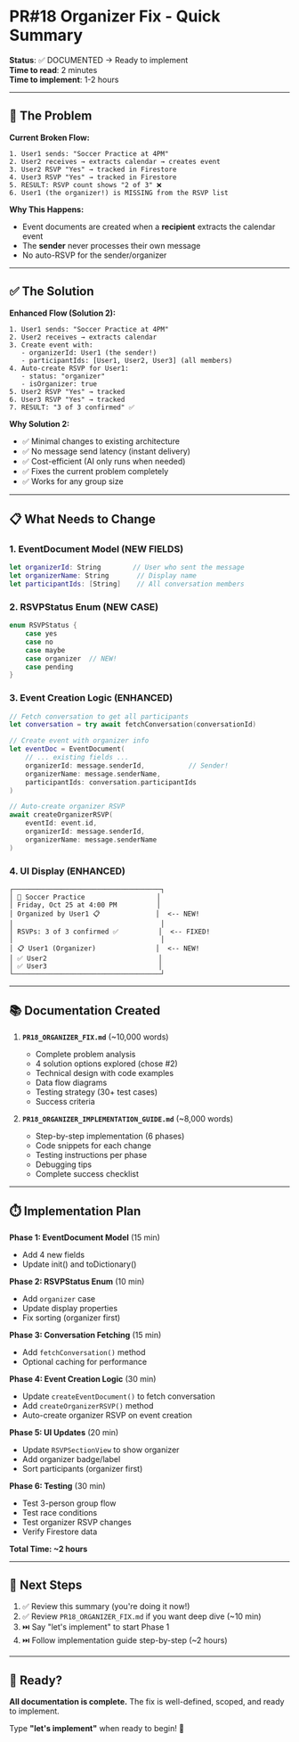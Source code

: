 # PR#18 Organizer Fix - Quick Summary

**Status**: ✅ DOCUMENTED → Ready to implement  
**Time to read**: 2 minutes  
**Time to implement**: 1-2 hours

---

## 🔴 The Problem

**Current Broken Flow:**
```
1. User1 sends: "Soccer Practice at 4PM"
2. User2 receives → extracts calendar → creates event
3. User2 RSVP "Yes" → tracked in Firestore
4. User3 RSVP "Yes" → tracked in Firestore
5. RESULT: RSVP count shows "2 of 3" ❌
6. User1 (the organizer!) is MISSING from the RSVP list
```

**Why This Happens:**
- Event documents are created when a **recipient** extracts the calendar event
- The **sender** never processes their own message
- No auto-RSVP for the sender/organizer

---

## ✅ The Solution

**Enhanced Flow (Solution 2):**
```
1. User1 sends: "Soccer Practice at 4PM"
2. User2 receives → extracts calendar
3. Create event with:
   - organizerId: User1 (the sender!)
   - participantIds: [User1, User2, User3] (all members)
4. Auto-create RSVP for User1:
   - status: "organizer"
   - isOrganizer: true
5. User2 RSVP "Yes" → tracked
6. User3 RSVP "Yes" → tracked
7. RESULT: "3 of 3 confirmed" ✅
```

**Why Solution 2:**
- ✅ Minimal changes to existing architecture
- ✅ No message send latency (instant delivery)
- ✅ Cost-efficient (AI only runs when needed)
- ✅ Fixes the current problem completely
- ✅ Works for any group size

---

## 📋 What Needs to Change

### 1. EventDocument Model (NEW FIELDS)
```swift
let organizerId: String        // User who sent the message
let organizerName: String       // Display name
let participantIds: [String]    // All conversation members
```

### 2. RSVPStatus Enum (NEW CASE)
```swift
enum RSVPStatus {
    case yes
    case no
    case maybe
    case organizer  // NEW!
    case pending
}
```

### 3. Event Creation Logic (ENHANCED)
```swift
// Fetch conversation to get all participants
let conversation = try await fetchConversation(conversationId)

// Create event with organizer info
let eventDoc = EventDocument(
    // ... existing fields ...
    organizerId: message.senderId,           // Sender!
    organizerName: message.senderName,
    participantIds: conversation.participantIds
)

// Auto-create organizer RSVP
await createOrganizerRSVP(
    eventId: event.id,
    organizerId: message.senderId,
    organizerName: message.senderName
)
```

### 4. UI Display (ENHANCED)
```
┌─────────────────────────────────────┐
│ 📅 Soccer Practice                  │
│ Friday, Oct 25 at 4:00 PM          │
│ Organized by User1 📋              │  <-- NEW!
│                                     │
│ RSVPs: 3 of 3 confirmed ✅          │  <-- FIXED!
│                                     │
│ 📋 User1 (Organizer)               │  <-- NEW!
│ ✅ User2                            │
│ ✅ User3                            │
└─────────────────────────────────────┘
```

---

## 📚 Documentation Created

1. **`PR18_ORGANIZER_FIX.md`** (~10,000 words)
   - Complete problem analysis
   - 4 solution options explored (chose #2)
   - Technical design with code examples
   - Data flow diagrams
   - Testing strategy (30+ test cases)
   - Success criteria

2. **`PR18_ORGANIZER_IMPLEMENTATION_GUIDE.md`** (~8,000 words)
   - Step-by-step implementation (6 phases)
   - Code snippets for each change
   - Testing instructions per phase
   - Debugging tips
   - Complete success checklist

---

## ⏱️ Implementation Plan

**Phase 1: EventDocument Model** (15 min)
- Add 4 new fields
- Update init() and toDictionary()

**Phase 2: RSVPStatus Enum** (10 min)
- Add `organizer` case
- Update display properties
- Fix sorting (organizer first)

**Phase 3: Conversation Fetching** (15 min)
- Add `fetchConversation()` method
- Optional caching for performance

**Phase 4: Event Creation Logic** (30 min)
- Update `createEventDocument()` to fetch conversation
- Add `createOrganizerRSVP()` method
- Auto-create organizer RSVP on event creation

**Phase 5: UI Updates** (20 min)
- Update `RSVPSectionView` to show organizer
- Add organizer badge/label
- Sort participants (organizer first)

**Phase 6: Testing** (30 min)
- Test 3-person group flow
- Test race conditions
- Test organizer RSVP changes
- Verify Firestore data

**Total Time: ~2 hours**

---

## 🎯 Next Steps

1. ✅ Review this summary (you're doing it now!)
2. ✅ Review `PR18_ORGANIZER_FIX.md` if you want deep dive (~10 min)
3. ⏭️ Say "let's implement" to start Phase 1
4. ⏭️ Follow implementation guide step-by-step (~2 hours)

---

## 🚀 Ready?

**All documentation is complete.** The fix is well-defined, scoped, and ready to implement.

Type **"let's implement"** when ready to begin! 🎉


